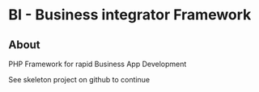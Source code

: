 BI - Business integrator Framework
==================================


About
-----

PHP Framework for rapid Business App Development

See skeleton project on github to continue